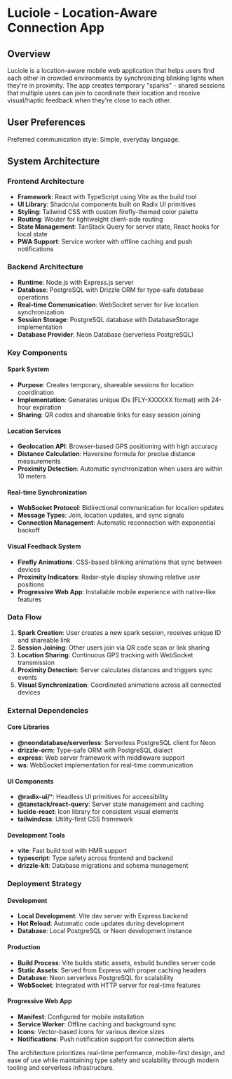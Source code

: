 # Luciole - Location-Aware Connection App

## Overview

Luciole is a location-aware mobile web application that helps users find each other in crowded environments by synchronizing blinking lights when they're in proximity. The app creates temporary "sparks" - shared sessions that multiple users can join to coordinate their location and receive visual/haptic feedback when they're close to each other.

## User Preferences

Preferred communication style: Simple, everyday language.

## System Architecture

### Frontend Architecture
- **Framework**: React with TypeScript using Vite as the build tool
- **UI Library**: Shadcn/ui components built on Radix UI primitives
- **Styling**: Tailwind CSS with custom firefly-themed color palette
- **Routing**: Wouter for lightweight client-side routing
- **State Management**: TanStack Query for server state, React hooks for local state
- **PWA Support**: Service worker with offline caching and push notifications

### Backend Architecture
- **Runtime**: Node.js with Express.js server
- **Database**: PostgreSQL with Drizzle ORM for type-safe database operations
- **Real-time Communication**: WebSocket server for live location synchronization
- **Session Storage**: PostgreSQL database with DatabaseStorage implementation
- **Database Provider**: Neon Database (serverless PostgreSQL)

### Key Components

#### Spark System
- **Purpose**: Creates temporary, shareable sessions for location coordination
- **Implementation**: Generates unique IDs (FLY-XXXXXX format) with 24-hour expiration
- **Sharing**: QR codes and shareable links for easy session joining

#### Location Services
- **Geolocation API**: Browser-based GPS positioning with high accuracy
- **Distance Calculation**: Haversine formula for precise distance measurements
- **Proximity Detection**: Automatic synchronization when users are within 10 meters

#### Real-time Synchronization
- **WebSocket Protocol**: Bidirectional communication for location updates
- **Message Types**: Join, location updates, and sync signals
- **Connection Management**: Automatic reconnection with exponential backoff

#### Visual Feedback System
- **Firefly Animations**: CSS-based blinking animations that sync between devices
- **Proximity Indicators**: Radar-style display showing relative user positions
- **Progressive Web App**: Installable mobile experience with native-like features

### Data Flow

1. **Spark Creation**: User creates a new spark session, receives unique ID and shareable link
2. **Session Joining**: Other users join via QR code scan or link sharing
3. **Location Sharing**: Continuous GPS tracking with WebSocket transmission
4. **Proximity Detection**: Server calculates distances and triggers sync events
5. **Visual Synchronization**: Coordinated animations across all connected devices

### External Dependencies

#### Core Libraries
- **@neondatabase/serverless**: Serverless PostgreSQL client for Neon
- **drizzle-orm**: Type-safe ORM with PostgreSQL dialect
- **express**: Web server framework with middleware support
- **ws**: WebSocket implementation for real-time communication

#### UI Components
- **@radix-ui/***: Headless UI primitives for accessibility
- **@tanstack/react-query**: Server state management and caching
- **lucide-react**: Icon library for consistent visual elements
- **tailwindcss**: Utility-first CSS framework

#### Development Tools
- **vite**: Fast build tool with HMR support
- **typescript**: Type safety across frontend and backend
- **drizzle-kit**: Database migrations and schema management

### Deployment Strategy

#### Development
- **Local Development**: Vite dev server with Express backend
- **Hot Reload**: Automatic code updates during development
- **Database**: Local PostgreSQL or Neon development instance

#### Production
- **Build Process**: Vite builds static assets, esbuild bundles server code
- **Static Assets**: Served from Express with proper caching headers
- **Database**: Neon serverless PostgreSQL for scalability
- **WebSocket**: Integrated with HTTP server for real-time features

#### Progressive Web App
- **Manifest**: Configured for mobile installation
- **Service Worker**: Offline caching and background sync
- **Icons**: Vector-based icons for various device sizes
- **Notifications**: Push notification support for connection alerts

The architecture prioritizes real-time performance, mobile-first design, and ease of use while maintaining type safety and scalability through modern tooling and serverless infrastructure.